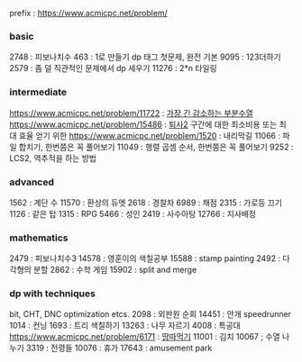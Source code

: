 prefix : https://www.acmicpc.net/problem/

### basic
2748 : 피보나치수
463 : 1로 만들기 dp 태그 첫문제, 완전 기본
9095 : 123더하기
2579 : 좀 덜 직관적인 문제에서 dp 세우기
11276 : 2*n 타일링


### intermediate
https://www.acmicpc.net/problem/11722 : [가장 긴 감소하는 부분수열](./11722.py)
https://www.acmicpc.net/problem/15486 : [퇴사2](./15486.py) 구간에 대한 최소비용 또는 최대 효율 얻기 위한
https://www.acmicpc.net/problem/1520 : 내리막길
11066 : 파일 합치기, 한번쯤은 꼭 풀어보기
11049 : 행렬 곱셈 순서, 한번쯤은 꼭 풀어보기
9252 : LCS2, 역추적을 하는 방법

### advanced
1562 : 계단 수
11570 : 환상의 듀엣
2618 : 경찰차
6989 : 채점
2315 : 가로등 끄기
1126 : 같은 탑
1315 : RPG
5466 : 성인
2419 : 사수아탕
12766 : 지사배정

### mathematics
2479 : 피보나치수3
14578 : 영훈이의 색칠공부
15588 : stamp painting
2492 : 다각형의 분할
2862 : 수학 게임
15902 : split and merge

### dp with techniques
bit, CHT, DNC optimization etcs.
2098 : 외판원 순회
14451 : 안개 speedrunner
1014 : 컨닝
1693 : 트리 색칠하기
13263 : 나무 자르기
4008 : 특공대
https://www.acmicpc.net/problem/6171 : [땅따먹기](./6171.py)
11001 : 김치
10067 ; 수열 나누기
3319 : 전령들
10076 : 휴가
17643 : amusement park